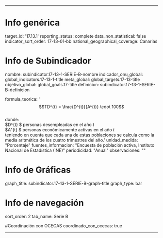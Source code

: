 ---

# Info genérica
target_id: '17.13.1'
reporting_status: complete
data_non_statistical: false
indicator_sort_order: 17-13-01-bb
national_geographical_coverage: Canarias

# Info de Subindicador
nombre: subindicator.17-13-1-SERIE-B-nombre
indicador_onu_global: global_indicators.17-13-1-title
meta_global: global_targets.17-13-title
objetivo_global: global_goals.17-title
definicion: subindicator.17-13-1-SERIE-B-definicion

formula_teorica: '$$TD^{t} = \frac{D^{t}}{A^{t}}  \cdot 100$$ <br>
donde: <br>
$D^{t} $ personas desempleadas en el año $t$<br>
$A^{t} $ personas económicamente activas en el año $t$ <br>
teniendo en cuenta que cada una de estas poblaciones se calcula como la media aritmética de los cuatro trimestres del año.'
unidad_medida: "Porcentaje"
fuentes_informacion: "Encuesta de población activa, Instituto Nacional de Estadística (INE)"
periodicidad: "Anual"
observaciones: ""


# Info de Gráficas
graph_title: subindicator.17-13-1-SERIE-B-graph-title
graph_type: bar

# Info de navegación
sort_order: 2
tab_name: Serie B

#Coordinación con OCECAS
coordinado_con_ocecas: true

---